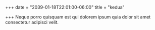 +++
date = "2039-01-18T22:01:00-06:00"
title = "kedua"

+++
Neque porro quisquam est qui dolorem
ipsum quia dolor sit amet consectetur
adipisci velit.
